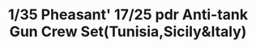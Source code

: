 ---
layout: product
title: "1/35 Pheasant' 17/25 pdr Anti-tank Gun Crew Set(Tunisia,Sicily&Italy)"
price: "TBA" 
desc: "Maketa"
img_path: "/assets/img/BRNC35135.webp"
brand: "Bronco"
available: false
special_offer: false
new: false
soon: false
cat: "010000"
subcat: "015800"
subsubcat: "0N/A"
sifra: "BRNC35135"
popular: false
spec: false
---